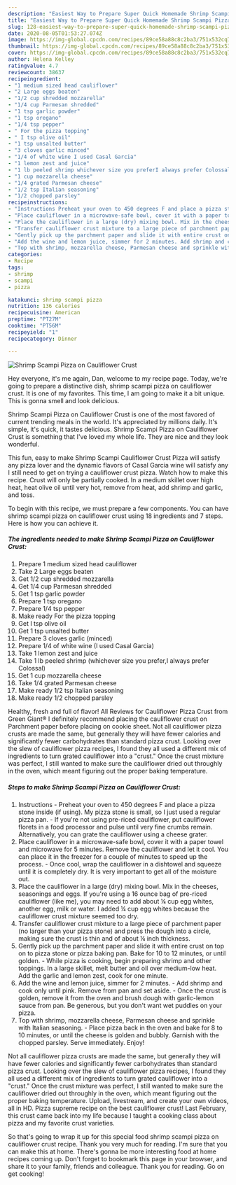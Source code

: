 ```yaml
---
description: "Easiest Way to Prepare Super Quick Homemade Shrimp Scampi Pizza on Cauliflower Crust"
title: "Easiest Way to Prepare Super Quick Homemade Shrimp Scampi Pizza on Cauliflower Crust"
slug: 128-easiest-way-to-prepare-super-quick-homemade-shrimp-scampi-pizza-on-cauliflower-crust
date: 2020-08-05T01:53:27.074Z
image: https://img-global.cpcdn.com/recipes/89ce58a88c8c2ba3/751x532cq70/shrimp-scampi-pizza-on-cauliflower-crust-recipe-main-photo.jpg
thumbnail: https://img-global.cpcdn.com/recipes/89ce58a88c8c2ba3/751x532cq70/shrimp-scampi-pizza-on-cauliflower-crust-recipe-main-photo.jpg
cover: https://img-global.cpcdn.com/recipes/89ce58a88c8c2ba3/751x532cq70/shrimp-scampi-pizza-on-cauliflower-crust-recipe-main-photo.jpg
author: Helena Kelley
ratingvalue: 4.7
reviewcount: 38637
recipeingredient:
- "1 medium sized head cauliflower"
- "2 Large eggs beaten"
- "1/2 cup shredded mozzarella"
- "1/4 cup Parmesan shredded"
- "1 tsp garlic powder"
- "1 tsp oregano"
- "1/4 tsp pepper"
- " For the pizza topping"
- " I tsp olive oil"
- "1 tsp unsalted butter"
- "3 cloves garlic minced"
- "1/4 of white wine I used Casal Garcia"
- "1 lemon zest and juice"
- "1 lb peeled shrimp whichever size you preferI always prefer Colossal"
- "1 cup mozzarella cheese"
- "1/4 grated Parmesan cheese"
- "1/2 tsp Italian seasoning"
- "1/2 chopped parsley"
recipeinstructions:
- "Instructions Preheat your oven to 450 degrees F and place a pizza stone inside (if using). My pizza stone is small, so I just used a regular pizza pan. If you&#39;re not using pre-riced cauliflower, put cauliflower florets in a food processor and pulse until very fine crumbs remain. Alternatively, you can grate the cauliflower using a cheese grater."
- "Place cauliflower in a microwave-safe bowl, cover it with a paper towel and microwave for 5 minutes. Remove the cauliflower and let it cool. You can place it in the freezer for a couple of minutes to speed up the process. Once cool, wrap the cauliflower in a dishtowel and squeeze until it is completely dry. It is very important to get all of the moisture out."
- "Place the cauliflower in a large (dry) mixing bowl. Mix in the cheeses, seasonings and eggs. If you&#39;re using a 16 ounce bag of pre-riced cauliflower (like me), you may need to add about ¼ cup egg whites, another egg, milk or water. I added ¼ cup egg whites because the cauliflower crust mixture seemed too dry."
- "Transfer cauliflower crust mixture to a large piece of parchment paper (no larger than your pizza stone) and press the dough into a circle, making sure the crust is thin and of about ¼ inch thickness."
- "Gently pick up the parchment paper and slide it with entire crust on top on to pizza stone or pizza baking pan. Bake for 10 to 12 minutes, or until golden. While pizza is cooking, begin preparing shrimp and other toppings. In a large skillet, melt butter and oil over medium-low heat. Add the garlic and lemon zest, cook for one minute."
- "Add the wine and lemon juice, simmer for 2 minutes. Add shrimp and cook only until pink. Remove from pan and set aside. Once the crust is golden, remove it from the oven and brush dough with garlic-lemon sauce from pan. Be generous, but you don&#39;t want wet puddles on your pizza."
- "Top with shrimp, mozzarella cheese, Parmesan cheese and sprinkle with Italian seasoning. Place pizza back in the oven and bake for 8 to 10 minutes, or until the cheese is golden and bubbly. Garnish with the chopped parsley. Serve immediately. Enjoy!"
categories:
- Recipe
tags:
- shrimp
- scampi
- pizza

katakunci: shrimp scampi pizza 
nutrition: 136 calories
recipecuisine: American
preptime: "PT27M"
cooktime: "PT56M"
recipeyield: "1"
recipecategory: Dinner

---
```



![Shrimp Scampi Pizza on Cauliflower Crust](https://img-global.cpcdn.com/recipes/89ce58a88c8c2ba3/751x532cq70/shrimp-scampi-pizza-on-cauliflower-crust-recipe-main-photo.jpg)

Hey everyone, it's me again, Dan, welcome to my recipe page. Today, we're going to prepare a distinctive dish, shrimp scampi pizza on cauliflower crust. It is one of my favorites. This time, I am going to make it a bit unique. This is gonna smell and look delicious.

Shrimp Scampi Pizza on Cauliflower Crust is one of the most favored of current trending meals in the world. It's appreciated by millions daily. It's simple, it's quick, it tastes delicious. Shrimp Scampi Pizza on Cauliflower Crust is something that I've loved my whole life. They are nice and they look wonderful.

This fun, easy to make Shrimp Scampi Cauliflower Crust Pizza will satisfy any pizza lover and the dynamic flavors of Casal Garcia wine will satisfy any I still need to get on trying a cauliflower crust pizza. Watch how to make this recipe. Crust will only be partially cooked. In a medium skillet over high heat, heat olive oil until very hot, remove from heat, add shrimp and garlic, and toss.


To begin with this recipe, we must prepare a few components. You can have shrimp scampi pizza on cauliflower crust using 18 ingredients and 7 steps. Here is how you can achieve it.

<!--inarticleads1-->

##### The ingredients needed to make Shrimp Scampi Pizza on Cauliflower Crust:

1. Prepare 1 medium sized head cauliflower
1. Take 2 Large eggs beaten
1. Get 1/2 cup shredded mozzarella
1. Get 1/4 cup Parmesan shredded
1. Get 1 tsp garlic powder
1. Prepare 1 tsp oregano
1. Prepare 1/4 tsp pepper
1. Make ready  For the pizza topping
1. Get  I tsp olive oil
1. Get 1 tsp unsalted butter
1. Prepare 3 cloves garlic (minced)
1. Prepare 1/4 of white wine (I used Casal Garcia)
1. Take 1 lemon zest and juice
1. Take 1 lb peeled shrimp (whichever size you prefer,I always prefer Colossal)
1. Get 1 cup mozzarella cheese
1. Take 1/4 grated Parmesan cheese
1. Make ready 1/2 tsp Italian seasoning
1. Make ready 1/2 chopped parsley


Healthy, fresh and full of flavor! All Reviews for Cauliflower Pizza Crust from Green Giant® I definitely recommend placing the cauliflower crust on Parchment paper before placing on cookie sheet. Not all cauliflower pizza crusts are made the same, but generally they will have fewer calories and significantly fewer carbohydrates than standard pizza crust. Looking over the slew of cauliflower pizza recipes, I found they all used a different mix of ingredients to turn grated cauliflower into a &#34;crust.&#34; Once the crust mixture was perfect, I still wanted to make sure the cauliflower dried out throughly in the oven, which meant figuring out the proper baking temperature. 

<!--inarticleads2-->

##### Steps to make Shrimp Scampi Pizza on Cauliflower Crust:

1. Instructions - Preheat your oven to 450 degrees F and place a pizza stone inside (if using). My pizza stone is small, so I just used a regular pizza pan. - If you&#39;re not using pre-riced cauliflower, put cauliflower florets in a food processor and pulse until very fine crumbs remain. Alternatively, you can grate the cauliflower using a cheese grater.
1. Place cauliflower in a microwave-safe bowl, cover it with a paper towel and microwave for 5 minutes. Remove the cauliflower and let it cool. You can place it in the freezer for a couple of minutes to speed up the process. - Once cool, wrap the cauliflower in a dishtowel and squeeze until it is completely dry. It is very important to get all of the moisture out.
1. Place the cauliflower in a large (dry) mixing bowl. Mix in the cheeses, seasonings and eggs. If you&#39;re using a 16 ounce bag of pre-riced cauliflower (like me), you may need to add about ¼ cup egg whites, another egg, milk or water. I added ¼ cup egg whites because the cauliflower crust mixture seemed too dry.
1. Transfer cauliflower crust mixture to a large piece of parchment paper (no larger than your pizza stone) and press the dough into a circle, making sure the crust is thin and of about ¼ inch thickness.
1. Gently pick up the parchment paper and slide it with entire crust on top on to pizza stone or pizza baking pan. Bake for 10 to 12 minutes, or until golden. - While pizza is cooking, begin preparing shrimp and other toppings. In a large skillet, melt butter and oil over medium-low heat. Add the garlic and lemon zest, cook for one minute.
1. Add the wine and lemon juice, simmer for 2 minutes. - Add shrimp and cook only until pink. Remove from pan and set aside. - Once the crust is golden, remove it from the oven and brush dough with garlic-lemon sauce from pan. Be generous, but you don&#39;t want wet puddles on your pizza.
1. Top with shrimp, mozzarella cheese, Parmesan cheese and sprinkle with Italian seasoning. - Place pizza back in the oven and bake for 8 to 10 minutes, or until the cheese is golden and bubbly. Garnish with the chopped parsley. Serve immediately. Enjoy!


Not all cauliflower pizza crusts are made the same, but generally they will have fewer calories and significantly fewer carbohydrates than standard pizza crust. Looking over the slew of cauliflower pizza recipes, I found they all used a different mix of ingredients to turn grated cauliflower into a &#34;crust.&#34; Once the crust mixture was perfect, I still wanted to make sure the cauliflower dried out throughly in the oven, which meant figuring out the proper baking temperature. Upload, livestream, and create your own videos, all in HD. Pizza supreme recipe on the best cauliflower crust! Last February, this crust came back into my life because I taught a cooking class about pizza and my favorite crust varieties. 

So that's going to wrap it up for this special food shrimp scampi pizza on cauliflower crust recipe. Thank you very much for reading. I'm sure that you can make this at home. There's gonna be more interesting food at home recipes coming up. Don't forget to bookmark this page in your browser, and share it to your family, friends and colleague. Thank you for reading. Go on get cooking!
